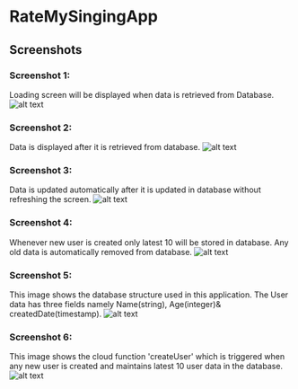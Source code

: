 # RateMySingingApp

## Screenshots 

### Screenshot 1:
Loading screen will be displayed when data is retrieved from Database.
![alt text](https://github.com/TusharPatil-98/RateMySingingApp/blob/master/images/img1.jpg)

### Screenshot 2:
Data is displayed after it is retrieved from database.
![alt text](https://github.com/TusharPatil-98/RateMySingingApp/blob/master/images/img2.jpg)

### Screenshot 3:
Data is updated automatically after it is updated in database without refreshing the screen.
![alt text](https://github.com/TusharPatil-98/RateMySingingApp/blob/master/images/img3.jpg)

### Screenshot 4:
Whenever new user is created only latest 10 will be stored in database. Any old data is automatically removed from database.
![alt text](https://github.com/TusharPatil-98/RateMySingingApp/blob/master/images/img4.jpg)

### Screenshot 5:
This image shows the database structure used in this application. The User data has three fields namely Name(string), Age(integer)& createdDate(timestamp).
![alt text](https://github.com/TusharPatil-98/RateMySingingApp/blob/master/images/backend.png)

### Screenshot 6:
This image shows the cloud function 'createUser' which is triggered when any new user is created and maintains latest 10 user data in the database.
![alt text](https://github.com/TusharPatil-98/RateMySingingApp/blob/master/images/Backend2.jpg)
